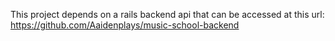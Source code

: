 This project depends on a rails backend api that can be accessed at this url: https://github.com/Aaidenplays/music-school-backend

